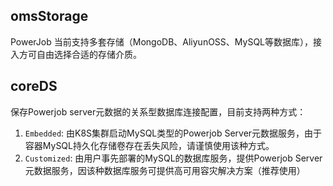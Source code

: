 ## omsStorage

PowerJob 当前支持多套存储（MongoDB、AliyunOSS、MySQL等数据库），接入方可自由选择合适的存储介质。

## coreDS

保存Powerjob server元数据的关系型数据库连接配置，目前支持两种方式：
1. `Embedded`: 由K8S集群启动MySQL类型的Powerjob Server元数据服务，由于容器MySQL持久化存储卷存在丢失风险，请谨慎使用该种方式。
2. `Customized`: 由用户事先部署的MySQL的数据库服务，提供Powerjob Server元数据服务，因该种数据库服务可提供高可用容灾解决方案（推荐使用）
